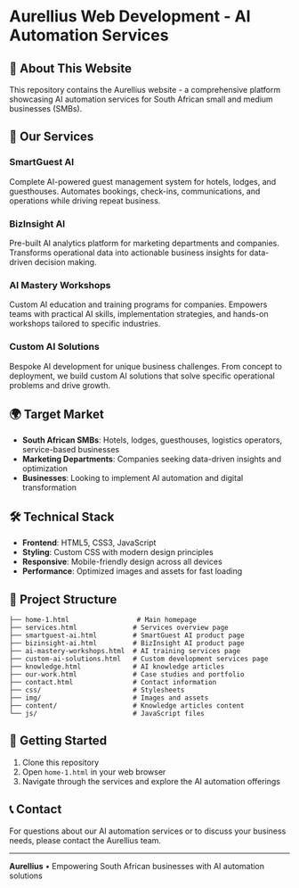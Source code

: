# Aurellius Web Development - AI Automation Services

## 🚀 About This Website

This repository contains the Aurellius website - a comprehensive platform showcasing AI automation services for South African small and medium businesses (SMBs).

## 🎯 Our Services

### **SmartGuest AI**
Complete AI-powered guest management system for hotels, lodges, and guesthouses. Automates bookings, check-ins, communications, and operations while driving repeat business.

### **BizInsight AI** 
Pre-built AI analytics platform for marketing departments and companies. Transforms operational data into actionable business insights for data-driven decision making.

### **AI Mastery Workshops**
Custom AI education and training programs for companies. Empowers teams with practical AI skills, implementation strategies, and hands-on workshops tailored to specific industries.

### **Custom AI Solutions**
Bespoke AI development for unique business challenges. From concept to deployment, we build custom AI solutions that solve specific operational problems and drive growth.

## 🌍 Target Market

- **South African SMBs**: Hotels, lodges, guesthouses, logistics operators, service-based businesses
- **Marketing Departments**: Companies seeking data-driven insights and optimization
- **Businesses**: Looking to implement AI automation and digital transformation

## 🛠️ Technical Stack

- **Frontend**: HTML5, CSS3, JavaScript
- **Styling**: Custom CSS with modern design principles
- **Responsive**: Mobile-friendly design across all devices
- **Performance**: Optimized images and assets for fast loading

## 📁 Project Structure

```
├── home-1.html                 # Main homepage
├── services.html              # Services overview page
├── smartguest-ai.html         # SmartGuest AI product page
├── bizinsight-ai.html         # BizInsight AI product page
├── ai-mastery-workshops.html  # AI training services page
├── custom-ai-solutions.html   # Custom development services page
├── knowledge.html             # AI knowledge articles
├── our-work.html              # Case studies and portfolio
├── contact.html               # Contact information
├── css/                       # Stylesheets
├── img/                       # Images and assets
├── content/                   # Knowledge articles content
└── js/                        # JavaScript files
```

## 🚀 Getting Started

1. Clone this repository
2. Open `home-1.html` in your web browser
3. Navigate through the services and explore the AI automation offerings

## 📞 Contact

For questions about our AI automation services or to discuss your business needs, please contact the Aurellius team.

---

**Aurellius** • Empowering South African businesses with AI automation solutions
